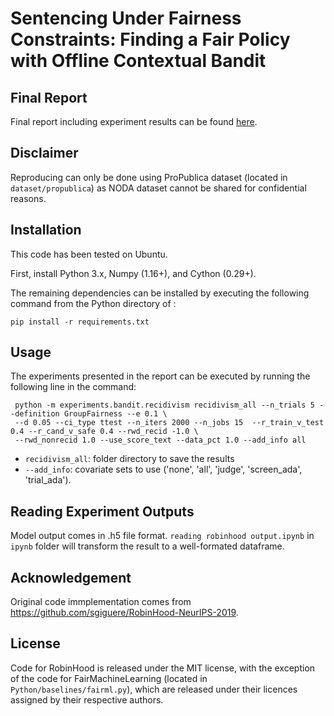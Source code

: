 # Sentencing Under Fairness Constraints: Finding a Fair Policy with Offline Contextual Bandit

## Final Report

Final report including experiment results can be found [here](https://docs.google.com/document/d/17uofC2CaA0BKe8DIyfa38uqWqWOK_pCggPaW2asECJI/edit#).

## Disclaimer

Reproducing can only be done using ProPublica dataset (located in `dataset/propublica`) as NODA dataset cannot be shared for confidential reasons. 

## Installation

This code has been tested on Ubuntu.

First, install Python 3.x, Numpy (1.16+), and Cython (0.29+).

The remaining dependencies can be installed by executing the following command from the Python directory of : 

	pip install -r requirements.txt

## Usage

The experiments presented in the report can be executed by running the following line in the command:

     python -m experiments.bandit.recidivism recidivism_all --n_trials 5 --definition GroupFairness --e 0.1 \
     --d 0.05 --ci_type ttest --n_iters 2000 --n_jobs 15  --r_train_v_test 0.4 --r_cand_v_safe 0.4 --rwd_recid -1.0 \
     --rwd_nonrecid 1.0 --use_score_text --data_pct 1.0 --add_info all
     
* `recidivism_all`: folder directory to save the results
* `--add_info`: covariate sets to use ('none', 'all', 'judge', 'screen_ada', 'trial_ada').

## Reading Experiment Outputs

Model output comes in .h5 file format. `reading robinhood output.ipynb` in `ipynb` folder will transform the result to a well-formated dataframe. 

## Acknowledgement

Original code immplementation comes from https://github.com/sgiguere/RobinHood-NeurIPS-2019.

## License

Code for RobinHood is released under the MIT license, with the exception of the code for FairMachineLearning (located in `Python/baselines/fairml.py`), which are released under their licences assigned by their respective authors.
